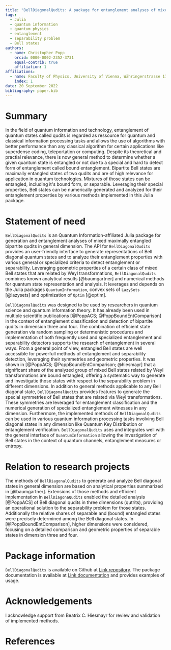 ```yaml
---
title: "BellDiagonalQudits: A package for entanglement analyses of mixed maximally entangled qudits"
tags:
  - Julia
  - quantum information
  - quantum physics
  - entanglement
  - separability problem
  - Bell states
authors:
  - name: Christopher Popp
    orcid: 0000-0002-2352-3731
    equal-contrib: true
    affiliation: 1
affiliations:
  - name: Faculty of Physics, University of Vienna, Währingerstrasse 17, 1090, Vienna Austria
    index: 1
date: 20 September 2022
bibliography: paper.bib
---
```


# Summary

In the field of quantum information and technology, entanglement of quantum
states called qudits is regarded as ressource for quantum and classical
information processing tasks and allows the use of algorithms with better
performance than any classical algorithm for certain applications like
superdense coding, teleportation or computing. Despite its theoretical and
practial relevance, there is now general method to determine whether a given
quantum state is entangled or not due to a special and hard to detect form of
entanglement called bound entanglement. Bipartite Bell states are maximally
entangled states of two qudits and are of high relevance for application in
quantum technologies. Mixtures of those states can be entangled, including it's
bound form, or separable. Leveraging their special properties, Bell states can
be numerically generated and analyzed for their entanglement properties by
various methods implemented in this Julia package.

# Statement of need

`BellDiagonalQudits` is an Quantum Information-affiliated Julia package for generation and
entanglement analyses of mixed maximally entangled bipartite qudits in general
dimension. The API for `BellDiagonalQudits` provides an user-friendly interface
to generate representations of Bell diagonal quantum states and to analyze their
entanglement properties with various general or specialized criteria to detect
entanglement or separability. Leveraging geometric properties of a certain class
of mixed Bell states that are related by Weyl transformations,
`BellDiagonalQudits` combines known analytical results [@baumgartner] and
numerical methods for quantum state representation and analysis. It leverages
and depends on the Julia packages `QuantumInformation`, convex sets of
`LazySets` [@lazysets] and optimization of `Optim` [@optim].

`BellDiagonalQudits` was designed to be used by researchers in quantum science
and quantum information theory. It has already been used in multiple scientific
publications [@PoppACS; @PoppBoundEntComparison] in the context of entanglement
classification and detection of bipartite qudits in dimension three and
four. The combination of efficient state generation via random sampling or
determenistic procedures and implementation of both frequently used and
specialized entanglement and separability detectors supports the research of
entanglement in several ways. From a general point of view, entangled Bell
states are well accessible for powerfull methods of entanglement and
separability detection, leveraging their symmetries and geometric properties. It
was shown in [@PoppACS; @PoppBoundEntComparison; @hiesmayr] that a significant
share of the analyzed group of mixed Bell states related by Weyl transformations
are bound entangled, offering a systematic way to generate and investigatie
those states with respect to the separability problem in different
dimensions. In addition to general methods applicable to any Bell diagonal state,
`BellDiagonalQudits` provides features to generate the special symmetries of Bell
states that are related via Weyl transformations. These symmetries are leveraged
for entanglement classification and the numerical generation of specialized
entanglement witnesses in any dimension. Furthermore, the implemented methods
of `BellDiagonalQudits` can be used in various quantum information processing
tasks involving Bell diagonal states in any dimension like Quantum Key Distribution
or entanglement verification. `BellDiagonalQudits` uses and integrates well with
the general interface of `QuantumInformation` allowing the investigation of Bell
states in the context of quantum channels, entanglement measures or entropy.

# Relation to research projects

The methods of `BellDiagonalQudits` to generate and analyze Bell diagonal states
in general dimension are based on analytical properties summarized in
[@baumgartner]. Extensions of those methods and efficient implementation in
`BellDiagonaQudits` enabled the detailed analysis [@PoppACS] of Bell diagonal
qudits in three dimensions (qutrits), providing an operational solution to the
separability problem for those states. Additionally the relative shares of
separable and (bound) entangled states were precisely determined among the Bell
diagonal states. In [@PoppBoundEntComparison], higher dimensions were
considered, focusing on a detailed comparison and geometric properties of
separable states in dimension three and four.

# Package information

`BellDiagonalQudits` is available on Github at [Link
repository](https://github.com/kungfugo/BellDiagonalQudits.jl). The package
documentation is available at [Link
documentation](https://kungfugo.github.io/BellDiagonalQudits.jl/dev/) and
provides examples of usage.

# Acknowledgements

I acknowledge support from Beatrix C. Hiesmayr for review and validation of
implemented methods.

# References
